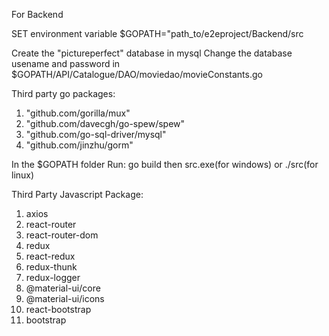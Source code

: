 For Backend

SET environment variable \$GOPATH="path_to/e2eproject/Backend/src

Create the "pictureperfect" database in mysql
Change the database usename and password in \$GOPATH/API/Catalogue/DAO/moviedao/movieConstants.go

Third party go packages:

1. "github.com/gorilla/mux"
2. "github.com/davecgh/go-spew/spew"
3. "github.com/go-sql-driver/mysql"
4. "github.com/jinzhu/gorm"

In the \$GOPATH folder Run:
go build
then src.exe(for windows) or ./src(for linux)

Third Party Javascript Package:

1. axios
2. react-router
3. react-router-dom
4. redux
5. react-redux
6. redux-thunk
7. redux-logger
8. @material-ui/core
9. @material-ui/icons
10. react-bootstrap
11. bootstrap
